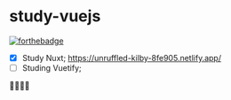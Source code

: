 # study-vuejs

[![forthebadge](http://forthebadge.com/images/badges/made-with-vue.svg)](http://forthebadge.com)

- [x] Study Nuxt; https://unruffled-kilby-8fe905.netlify.app/
- [ ] Studing Vuetify;

🤔🤔🤔🤔

